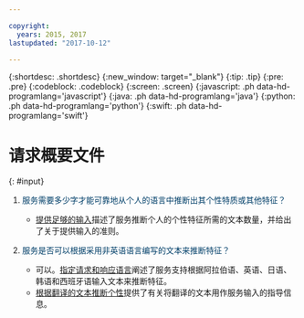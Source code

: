 ```yaml
---

copyright:
  years: 2015, 2017
lastupdated: "2017-10-12"

---
```


{:shortdesc: .shortdesc}
{:new_window: target="_blank"}
{:tip: .tip}
{:pre: .pre}
{:codeblock: .codeblock}
{:screen: .screen}
{:javascript: .ph data-hd-programlang='javascript'}
{:java: .ph data-hd-programlang='java'}
{:python: .ph data-hd-programlang='python'}
{:swift: .ph data-hd-programlang='swift'}

# 请求概要文件
{: #input}

1.  <span style="color:#003F69">服务需要多少字才能可靠地从个人的语言中推断出其个性特质或其他特征？</span>

    -   [提供足够的输入](/docs/services/personality-insights/input.html#sufficient)描述了服务推断个人的个性特征所需的文本数量，并给出了关于提供输入的准则。

1.  <span style="color:#003F69">服务是否可以根据采用非英语语言编写的文本来推断特征？</span>

    -   可以。[指定请求和响应语言](/docs/services/personality-insights/input.html#languages)阐述了服务支持根据阿拉伯语、英语、日语、韩语和西班牙语输入文本来推断特征。
    -   [根据翻译的文本推断个性](/docs/services/personality-insights/guidance.html#translation)提供了有关将翻译的文本用作服务输入的指导信息。
